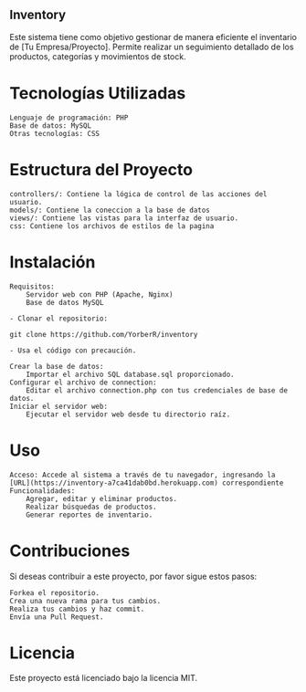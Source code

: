 ## Inventory

Este sistema tiene como objetivo gestionar de manera eficiente el inventario de [Tu Empresa/Proyecto]. Permite realizar un seguimiento detallado de los productos, categorías y movimientos de stock.

# Tecnologías Utilizadas

    Lenguaje de programación: PHP
    Base de datos: MySQL
    Otras tecnologías: CSS

# Estructura del Proyecto

    controllers/: Contiene la lógica de control de las acciones del usuario.
    models/: Contiene la coneccion a la base de datos
    views/: Contiene las vistas para la interfaz de usuario.
    css: Contiene los archivos de estilos de la pagina

# Instalación

    Requisitos:
        Servidor web con PHP (Apache, Nginx)
        Base de datos MySQL
        
    - Clonar el repositorio:

    git clone https://github.com/YorberR/inventory

    - Usa el código con precaución.

    Crear la base de datos:
        Importar el archivo SQL database.sql proporcionado.
    Configurar el archivo de connection:
        Editar el archivo connection.php con tus credenciales de base de datos.
    Iniciar el servidor web:
        Ejecutar el servidor web desde tu directorio raíz.

# Uso

    Acceso: Accede al sistema a través de tu navegador, ingresando la [URL](https://inventory-a7ca41dab0bd.herokuapp.com) correspondiente 
    Funcionalidades:
        Agregar, editar y eliminar productos.
        Realizar búsquedas de productos.
        Generar reportes de inventario.

# Contribuciones

Si deseas contribuir a este proyecto, por favor sigue estos pasos:

    Forkea el repositorio.
    Crea una nueva rama para tus cambios.
    Realiza tus cambios y haz commit.
    Envía una Pull Request.

# Licencia

Este proyecto está licenciado bajo la licencia MIT.